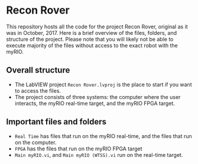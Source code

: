 # Recon Rover

This repository hosts all the code for the project Recon Rover, original as it was in October, 2017. Here is a brief overview of the files, folders, and structure of the project. Please note that you will likely not be able to execute majority of the files without access to the exact robot with the myRIO.


## Overall structure
* The LabVIEW project `Recon Rover.lvproj` is the place to start if you want to access the files.
* The project consists of three systems: the computer where the user interacts, the myRIO real-time target, and the myRIO FPGA target.

## Important files and folders
* `Real Time` has files that run on the myRIO real-time, and the files that run on the computer.
* `FPGA` has the files that run on the myRIO FPGA target
* `Main myRIO.vi`, and `Main myRIO (WTSS).vi` run on the real-time target.